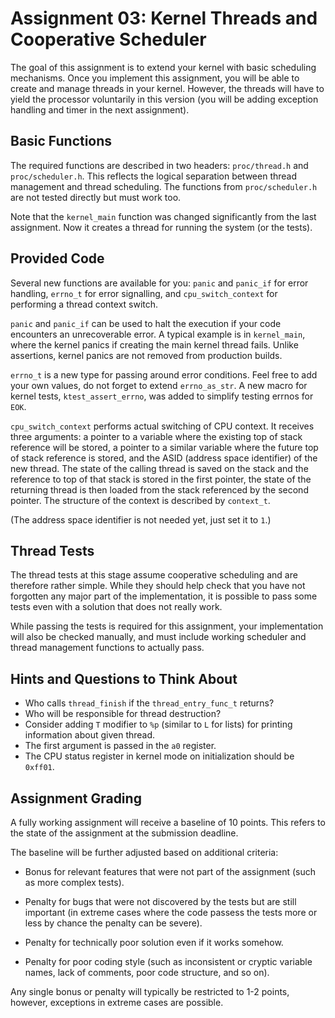 # Assignment 03: Kernel Threads and Cooperative Scheduler

The goal of this assignment is to extend your kernel with basic scheduling mechanisms.
Once you implement this assignment, you will be able to create and manage threads
in your kernel. However, the threads will have to yield the processor voluntarily
in this version (you will be adding exception handling and timer in the next
assignment).

## Basic Functions

The required functions are described in two headers: `proc/thread.h` and `proc/scheduler.h`.
This reflects the logical separation between thread management and thread scheduling.
The functions from `proc/scheduler.h` are not tested directly but must work too.

Note that the `kernel_main` function was changed significantly from the last assignment.
Now it creates a thread for running the system (or the tests).

## Provided Code

Several new functions are available for you: `panic` and `panic_if` for error handling,
`errno_t` for error signalling, and `cpu_switch_context` for performing a thread
context switch.

`panic` and `panic_if` can be used to halt the execution if your code encounters
an unrecoverable error. A typical example is in `kernel_main`, where the kernel
panics if creating the main kernel thread fails. Unlike assertions, kernel
panics are not removed from production builds.

`errno_t` is a new type for passing around error conditions. Feel free to add your
own values, do not forget to extend `errno_as_str`. A new macro for kernel tests,
`ktest_assert_errno`, was added to simplify testing errnos for `EOK`.

`cpu_switch_context` performs actual switching of CPU context. It receives three arguments:
a pointer to a variable where the existing top of stack reference will be stored, a pointer
to a similar variable where the future top of stack reference is stored, and the ASID
(address space identifier) of the new thread. The state of the calling thread is
saved on the stack and the reference to top of that stack is stored in the first
pointer, the state of the returning thread is then loaded from the stack
referenced by the second pointer. The structure of the context is described
by `context_t`.

(The address space identifier is not needed yet, just set it to `1`.)

## Thread Tests

The thread tests at this stage assume cooperative scheduling and are therefore rather simple.
While they should help check that you have not forgotten any major part of the implementation,
it is possible to pass some tests even with a solution that does not really work.

While passing the tests is required for this assignment, your implementation will also be checked
manually, and must include working scheduler and thread management functions to actually pass.

## Hints and Questions to Think About

 * Who calls `thread_finish` if the `thread_entry_func_t` returns?
 * Who will be responsible for thread destruction?
 * Consider adding `T` modifier to `%p` (similar to `L` for lists)
   for printing information about given thread.
 * The first argument is passed in the `a0` register.
 * The CPU status register in kernel mode on initialization should be `0xff01`.

## Assignment Grading

A fully working assignment will receive a baseline of 10 points.
This refers to the state of the assignment at the submission deadline.

The baseline will be further adjusted based on additional criteria:

- Bonus for relevant features that were not part of the assignment
  (such as more complex tests).

- Penalty for bugs that were not discovered by the tests but are still important
  (in extreme cases where the code passess the tests more or less by chance
  the penalty can be severe).

- Penalty for technically poor solution even if it works somehow.

- Penalty for poor coding style (such as inconsistent or cryptic variable names,
  lack of comments, poor code structure, and so on).

Any single bonus or penalty will typically be restricted to 1-2 points,
however, exceptions in extreme cases are possible.
